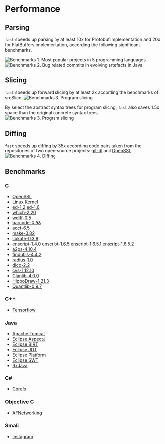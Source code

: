 # Performance

## Parsing
`fast` speeds up parsing by at least 10x for Protobuf implementation and 20x for FlatBuffers implementation, 
according the following significant benchmarks. 

![Benchmarks 1. Most popular projects in 5 programming languages](https://github.com/f-ast/fast/raw/master/doc/benchmarks/benchmarks1.png "The projects are selected from those with the most stars on GitHub.") 
![Benchmarks 2. Bug related commits in evolving artefacts in Java](https://github.com/f-ast/fast/raw/master/doc/benchmarks/benchmarks2.png "The projects are selected from academic studies on the bug localization problems.")

## Slicing
`fast` speeds up forward slicing by at least 2x according the benchmarks of srcSlice. 
![Benchmarks 3. Program slicing](https://github.com/f-ast/fast/raw/master/doc/benchmarks/slicing.png "The projects are selected from previous performance evaluation
of the scalable srcSlice tool.")

By select the abstract syntax trees for program slicing, `fast` also saves 1.5x space than the original concrete syntax trees.
![Benchmarks 3. Program slicing](https://github.com/f-ast/fast/raw/master/doc/benchmarks/slicing-size.png "The projects are selected from previous performance evaluation
of the scalable srcSlice tool.")

## Diffing
`fast` speeds up diffing by 35x according code pairs taken from the repositories of two open-source projects: [git-dl](https://github.com/needdle/git-dl) 
and [OpenSSL](https://github.com/openssl/openssl). 
![Benchmarks 4. Diffing](https://github.com/f-ast/fast/raw/master/doc/benchmarks/diffing.png "Tree-based differencing gets faster using FAST IRs.")

## Benchmarks

### C
* [OpenSSL](https://github.com/openssl/openssl)
* [Linux Kernel](https://github.com/torvalds/linux)
* [ed-1.2](http://ftp.vim.org/ftp/gnu/ed/ed-1.2.tar.gz) [ed-1.6](https://ftp.osuosl.org/pub/blfs/conglomeration/ed/ed-1.6.tar.gz)
* [which-2.20](https://ftp.gnu.org/gnu/which/which-2.20.tar.gz)
* [wdiff-0.5](https://ftp.gnu.org/gnu/wdiff/wdiff-0.5.tar.gz)
* [barcode-0.98](https://ftp.gnu.org/gnu/barcode/barcode-0.98.tar.gz)
* [acct-6.5](https://ftp.gnu.org/gnu/acct/acct-6.5.tar.gz)
* [make-3.82](https://ftp.gnu.org/gnu/make/make-3.82.tar.gz)
* [libkate-0.3.8](http://ftp.osuosl.org/pub/xiph/releases/kate/libkate-0.3.8.tar.gz)
* [enscript-1.4.0](https://ftp.gnu.org/gnu/enscript/enscript-1.4.0.tar.gz) [enscript-1.6.5](https://ftp.gnu.org/gnu/enscript/enscript-1.6.5.tar.gz) [enscript-1.6.5.1](https://ftp.gnu.org/gnu/enscript/enscript-1.6.5.1.tar.gz) [enscript-1.6.5.2](https://ftp.gnu.org/gnu/enscript/enscript-1.6.5.2.tar.gz)
* [a2ps-4.10.4](https://ftp.gnu.org/gnu/a2ps/a2ps-4.10.4.tar.gz)
* [findutils-4.4.2](https://ftp.gnu.org/gnu/findutils/findutils-4.4.2.tar.gz)
* [radius-1.0](https://ftp.gnu.org/gnu/radius/radius-1.0.tar.gz)
* [dico-2.2](https://ftp.gnu.org/gnu/dico/dico-2.2.tar.gz)
* [cvs-1.12.10](https://ftp.gnu.org/gnu/non-gnu/cvs/source/feature/1.12.10/cvs-1.12.10.tar.gz)
* [Clanlib-4.0.0](https://github.com/sphair/ClanLib/archive/v4.0.0.tar.gz)
* [HippoDraw-1.21.3](http://pkgs.fedoraproject.org/repo/pkgs/HippoDraw/HippoDraw-1.21.3.tar.gz/d4b427b7469af5728951eab8c502074d/HippoDraw-1.21.3.tar.gz)
* [Quantlib-0.9.7](http://downloads.sourceforge.net/quantlib/QuantLib-0.9.7.tar.gz)

### C++
* [Tensorflow](https://github.com/tensorflow/tensorflow)

### Java
* [Apache Tomcat](https://github.com/apache/tomcat)
* [Eclipse AspectJ](https://git.eclipse.org/gitroot/aspectj/org.aspectj)
* [Eclipse BIRT](https://github.com/eclipse/birt)
* [Eclipse JDT](https://git.eclipse.org/r/p/jdt/eclipse.jdt.ui)
* [Eclipse Platform](https://git.eclipse.org/r/p/platform/eclipse.platform.ui)
* [Eclipse SWT](https://git.eclipse.org/r/p/platform/eclipse.platform.swt)
* [RxJava](https://github.com/ReactiveX/RxJava)

### C#
* [Corefx](https://github.com/dotnet/corefx)

### Objective C
* [AFNetworking](https://github.com/AFNetworking/AFNetworking)

### Smali
* [Instagram](https://www.instagram.com)
